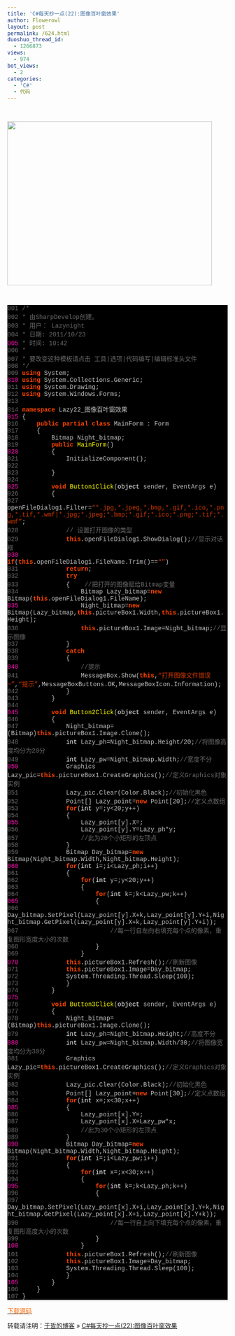 ```yaml
---
title: 'C#每天抄一点(22):图像百叶窗效果'
author: Flowerowl
layout: post
permalink: /624.html
duoshuo_thread_id:
  - 1266873
views:
  - 974
bot_views:
  - 2
categories:
  - 'C#'
  - 代码
---
```

&nbsp;

<img class="aligncenter size-full wp-image-625" title="Lazy22_图像百叶窗效果" src="http://lazynight.me/wp-content/uploads/2011/10/20111023121150.jpg" alt="" width="468" height="375" />

&nbsp;

<div class="source" style="font-family: '[object HTMLOptionElement]', Consolas, 'Lucida Console', 'Courier New'; color: #c0c0c0; background-color: #000000;">
  <span style="color: #696969;">001</span> <span style="color: #696969;">/*</span><br /> <span style="color: #696969;">002</span> <span style="color: #696969;"> * 由SharpDevelop创建。</span><br /> <span style="color: #696969;">003</span> <span style="color: #696969;"> * 用户： Lazynight</span><br /> <span style="color: #696969;">004</span> <span style="color: #696969;"> * 日期: 2011/10/23</span><br /> <span style="color: #f810b0;">005</span> <span style="color: #696969;"> * 时间: 10:42</span><br /> <span style="color: #696969;">006</span> <span style="color: #696969;"> * </span><br /> <span style="color: #696969;">007</span> <span style="color: #696969;"> * 要改变这种模板请点击 工具|选项|代码编写|编辑标准头文件</span><br /> <span style="color: #696969;">008</span> <span style="color: #696969;"> */</span><br /> <span style="color: #696969;">009</span> <span style="color: #ff4400; font-weight: bold;">using</span> <span style="color: #c0c0c0;">System</span>;<br /> <span style="color: #f810b0;">010</span> <span style="color: #ff4400; font-weight: bold;">using</span> <span style="color: #c0c0c0;">System.Collections.Generic</span>;<br /> <span style="color: #696969;">011</span> <span style="color: #ff4400; font-weight: bold;">using</span> <span style="color: #c0c0c0;">System.Drawing</span>;<br /> <span style="color: #696969;">012</span> <span style="color: #ff4400; font-weight: bold;">using</span> <span style="color: #c0c0c0;">System.Windows.Forms</span>;<br /> <span style="color: #696969;">013</span><br /> <span style="color: #696969;">014</span> <span style="color: #ff4400; font-weight: bold;">namespace</span> <span style="color: #c0c0c0;">Lazy22_</span><span style="color: #c0c0c0;">图像百叶窗效果</span><br /> <span style="color: #f810b0;">015</span> <span style="color: #c0c0c0;">{</span><br /> <span style="color: #696969;">016</span>     <span style="color: #ff4400; font-weight: bold;">public</span> <span style="color: #ff4400; font-weight: bold;">partial</span> <span style="color: #ff4400; font-weight: bold;">class</span> <span style="color: #c0c0c0;">MainForm</span> <span style="color: #c0c0c0;">:</span> <span style="color: #c0c0c0;">Form</span><br /> <span style="color: #696969;">017</span>     <span style="color: #c0c0c0;">{</span><br /> <span style="color: #696969;">018</span>         <span style="color: #c0c0c0;">Bitmap</span> <span style="color: #c0c0c0;">Night_bitmap</span>;<br /> <span style="color: #696969;">019</span>         <span style="color: #ff4400; font-weight: bold;">public</span> <span style="color: #ffff00;">MainForm</span>()<br /> <span style="color: #f810b0;">020</span>         <span style="color: #c0c0c0;">{</span><br /> <span style="color: #696969;">021</span>             <span style="color: #c0c0c0;">InitializeComponent</span>();<br /> <span style="color: #696969;">022</span><br /> <span style="color: #696969;">023</span>         <span style="color: #c0c0c0;">}</span><br /> <span style="color: #696969;">024</span><br /> <span style="color: #f810b0;">025</span>         <span style="color: #ff4400; font-weight: bold;">void</span> <span style="color: #ffff00;">Button1Click</span>(<span style="color: #ffffff;">object</span> <span style="color: #c0c0c0;">sender</span><span style="color: #c0c0c0;">,</span> <span style="color: #c0c0c0;">EventArgs</span> <span style="color: #c0c0c0;">e</span>)<br /> <span style="color: #696969;">026</span>         <span style="color: #c0c0c0;">{</span><br /> <span style="color: #696969;">027</span>             <span style="color: #c0c0c0;">openFileDialog1</span><span style="color: #c0c0c0;">.</span><span style="color: #c0c0c0;">Filter</span><span style="color: #c0c0c0;">=</span><span style="color: #d13800;">&#8220;*.jpg,*.jpeg,*.bmp,*.gif,*.ico,*.png,*.tif,*.wmf|*.jpg;*.jpeg;*.bmp;*.gif;*.ico;*.png;*.tif;*.wmf&#8221;</span>;<br /> <span style="color: #696969;">028</span>             <span style="color: #696969;">// 设置打开图像的类型</span><br /> <span style="color: #696969;">029</span>             <span style="color: #ff4400; font-weight: bold;">this</span><span style="color: #c0c0c0;">.</span><span style="color: #c0c0c0;">openFileDialog1</span><span style="color: #c0c0c0;">.</span><span style="color: #c0c0c0;">ShowDialog</span>();<span style="color: #696969;">//显示对话框</span><br /> <span style="color: #f810b0;">030</span>             <span style="color: #ff4400; font-weight: bold;">if</span>(<span style="color: #ff4400; font-weight: bold;">this</span><span style="color: #c0c0c0;">.</span><span style="color: #c0c0c0;">openFileDialog1</span><span style="color: #c0c0c0;">.</span><span style="color: #c0c0c0;">FileName</span><span style="color: #c0c0c0;">.</span><span style="color: #c0c0c0;">Trim</span><span style="color: #c0c0c0;">()==</span><span style="color: #d13800;">&#8220;&#8221;</span>)<br /> <span style="color: #696969;">031</span>             <span style="color: #ff4400; font-weight: bold;">return</span>;<br /> <span style="color: #696969;">032</span>             <span style="color: #ff4400; font-weight: bold;">try</span><br /> <span style="color: #696969;">033</span>             <span style="color: #c0c0c0;">{</span>    <span style="color: #696969;">//把打开的图像赋给Bitmap变量</span><br /> <span style="color: #696969;">034</span>                 <span style="color: #c0c0c0;">Bitmap</span> <span style="color: #c0c0c0;">Lazy_bitmap</span><span style="color: #c0c0c0;">=</span><span style="color: #ff4400; font-weight: bold;">new</span> <span style="color: #c0c0c0;">Bitmap</span>(<span style="color: #ff4400; font-weight: bold;">this</span><span style="color: #c0c0c0;">.</span><span style="color: #c0c0c0;">openFileDialog1</span><span style="color: #c0c0c0;">.</span><span style="color: #c0c0c0;">FileName</span>);<br /> <span style="color: #f810b0;">035</span>                 <span style="color: #c0c0c0;">Night_bitmap</span><span style="color: #c0c0c0;">=</span><span style="color: #ff4400; font-weight: bold;">new</span> <span style="color: #c0c0c0;">Bitmap</span>(<span style="color: #c0c0c0;">Lazy_bitmap</span><span style="color: #c0c0c0;">,</span><span style="color: #ff4400; font-weight: bold;">this</span><span style="color: #c0c0c0;">.</span><span style="color: #c0c0c0;">pictureBox1</span><span style="color: #c0c0c0;">.</span><span style="color: #c0c0c0;">Width</span><span style="color: #c0c0c0;">,</span><span style="color: #ff4400; font-weight: bold;">this</span><span style="color: #c0c0c0;">.</span><span style="color: #c0c0c0;">pictureBox1</span><span style="color: #c0c0c0;">.</span><span style="color: #c0c0c0;">Height</span>);<br /> <span style="color: #696969;">036</span>                 <span style="color: #ff4400; font-weight: bold;">this</span><span style="color: #c0c0c0;">.</span><span style="color: #c0c0c0;">pictureBox1</span><span style="color: #c0c0c0;">.</span><span style="color: #c0c0c0;">Image</span><span style="color: #c0c0c0;">=</span><span style="color: #c0c0c0;">Night_bitmap</span>;<span style="color: #696969;">//显示图像</span><br /> <span style="color: #696969;">037</span>             <span style="color: #c0c0c0;">}</span><br /> <span style="color: #696969;">038</span>             <span style="color: #ff4400; font-weight: bold;">catch</span><br /> <span style="color: #696969;">039</span>             <span style="color: #c0c0c0;">{</span><br /> <span style="color: #f810b0;">040</span>                 <span style="color: #696969;">//提示</span><br /> <span style="color: #696969;">041</span>                 <span style="color: #c0c0c0;">MessageBox</span><span style="color: #c0c0c0;">.</span><span style="color: #c0c0c0;">Show</span>(<span style="color: #ff4400; font-weight: bold;">this</span><span style="color: #c0c0c0;">,</span><span style="color: #d13800;">&#8220;打开图像文件错误~&#8221;</span><span style="color: #c0c0c0;">,</span><span style="color: #d13800;">&#8220;提示&#8221;</span><span style="color: #c0c0c0;">,</span><span style="color: #c0c0c0;">MessageBoxButtons</span><span style="color: #c0c0c0;">.</span><span style="color: #c0c0c0;">OK</span><span style="color: #c0c0c0;">,</span><span style="color: #c0c0c0;">MessageBoxIcon</span><span style="color: #c0c0c0;">.</span><span style="color: #c0c0c0;">Information</span>);<br /> <span style="color: #696969;">042</span>             <span style="color: #c0c0c0;">}</span><br /> <span style="color: #696969;">043</span>         <span style="color: #c0c0c0;">}</span><br /> <span style="color: #696969;">044</span><br /> <span style="color: #f810b0;">045</span>         <span style="color: #ff4400; font-weight: bold;">void</span> <span style="color: #ffff00;">Button2Click</span>(<span style="color: #ffffff;">object</span> <span style="color: #c0c0c0;">sender</span><span style="color: #c0c0c0;">,</span> <span style="color: #c0c0c0;">EventArgs</span> <span style="color: #c0c0c0;">e</span>)<br /> <span style="color: #696969;">046</span>         <span style="color: #c0c0c0;">{</span><br /> <span style="color: #696969;">047</span>             <span style="color: #c0c0c0;">Night_bitmap</span><span style="color: #c0c0c0;">=(</span><span style="color: #c0c0c0;">Bitmap</span>)<span style="color: #ff4400; font-weight: bold;">this</span><span style="color: #c0c0c0;">.</span><span style="color: #c0c0c0;">pictureBox1</span><span style="color: #c0c0c0;">.</span><span style="color: #c0c0c0;">Image</span><span style="color: #c0c0c0;">.</span><span style="color: #c0c0c0;">Clone</span>();<br /> <span style="color: #696969;">048</span>             <span style="color: #ffffff;">int</span> <span style="color: #c0c0c0;">Lazy_ph</span><span style="color: #c0c0c0;">=</span><span style="color: #c0c0c0;">Night_bitmap</span><span style="color: #c0c0c0;">.</span><span style="color: #c0c0c0;">Height</span><span style="color: #c0c0c0;">/</span><span style="color: #c0c0c0;">20</span>;<span style="color: #696969;">//将图像高度均分为20分</span><br /> <span style="color: #696969;">049</span>             <span style="color: #ffffff;">int</span> <span style="color: #c0c0c0;">Lazy_pw</span><span style="color: #c0c0c0;">=</span><span style="color: #c0c0c0;">Night_bitmap</span><span style="color: #c0c0c0;">.</span><span style="color: #c0c0c0;">Width</span>;<span style="color: #696969;">//宽度不分</span><br /> <span style="color: #f810b0;">050</span>             <span style="color: #c0c0c0;">Graphics</span> <span style="color: #c0c0c0;">Lazy_pic</span><span style="color: #c0c0c0;">=</span><span style="color: #ff4400; font-weight: bold;">this</span><span style="color: #c0c0c0;">.</span><span style="color: #c0c0c0;">pictureBox1</span><span style="color: #c0c0c0;">.</span><span style="color: #c0c0c0;">CreateGraphics</span>();<span style="color: #696969;">//定义Graphics对象实例</span><br /> <span style="color: #696969;">051</span>             <span style="color: #c0c0c0;">Lazy_pic</span><span style="color: #c0c0c0;">.</span><span style="color: #c0c0c0;">Clear</span>(<span style="color: #c0c0c0;">Color</span><span style="color: #c0c0c0;">.</span><span style="color: #c0c0c0;">Black</span>);<span style="color: #696969;">//初始化黑色</span><br /> <span style="color: #696969;">052</span>             <span style="color: #c0c0c0;">Point</span><span style="color: #c0c0c0;">[]</span> <span style="color: #c0c0c0;">Lazy_point</span><span style="color: #c0c0c0;">=</span><span style="color: #ff4400; font-weight: bold;">new</span> <span style="color: #c0c0c0;">Point</span><span style="color: #c0c0c0;">[</span><span style="color: #c0c0c0;">20</span><span style="color: #c0c0c0;">];</span><span style="color: #696969;">//定义点数组</span><br /> <span style="color: #696969;">053</span>             <span style="color: #ff4400; font-weight: bold;">for</span>(<span style="color: #ffffff;">int</span> <span style="color: #c0c0c0;">y</span><span style="color: #c0c0c0;">=</span><span style="color: #c0c0c0;"></span>;<span style="color: #c0c0c0;">y</span><span style="color: #c0c0c0;"><</span><span style="color: #c0c0c0;">20</span>;<span style="color: #c0c0c0;">y</span><span style="color: #c0c0c0;">++)</span><br /> <span style="color: #696969;">054</span>             <span style="color: #c0c0c0;">{</span><br /> <span style="color: #f810b0;">055</span>                 <span style="color: #c0c0c0;">Lazy_point</span><span style="color: #c0c0c0;">[</span><span style="color: #c0c0c0;">y</span><span style="color: #c0c0c0;">].</span><span style="color: #c0c0c0;">X</span><span style="color: #c0c0c0;">=</span><span style="color: #c0c0c0;"></span>;<br /> <span style="color: #696969;">056</span>                 <span style="color: #c0c0c0;">Lazy_point</span><span style="color: #c0c0c0;">[</span><span style="color: #c0c0c0;">y</span><span style="color: #c0c0c0;">].</span><span style="color: #c0c0c0;">Y</span><span style="color: #c0c0c0;">=</span><span style="color: #c0c0c0;">Lazy_ph</span><span style="color: #c0c0c0;">*</span><span style="color: #c0c0c0;">y</span>;<br /> <span style="color: #696969;">057</span>                 <span style="color: #696969;">//此为20个小矩形的左顶点</span><br /> <span style="color: #696969;">058</span>             <span style="color: #c0c0c0;">}</span><br /> <span style="color: #696969;">059</span>             <span style="color: #c0c0c0;">Bitmap</span> <span style="color: #c0c0c0;">Day_bitmap</span><span style="color: #c0c0c0;">=</span><span style="color: #ff4400; font-weight: bold;">new</span> <span style="color: #c0c0c0;">Bitmap</span>(<span style="color: #c0c0c0;">Night_bitmap</span><span style="color: #c0c0c0;">.</span><span style="color: #c0c0c0;">Width</span><span style="color: #c0c0c0;">,</span><span style="color: #c0c0c0;">Night_bitmap</span><span style="color: #c0c0c0;">.</span><span style="color: #c0c0c0;">Height</span>);<br /> <span style="color: #f810b0;">060</span>             <span style="color: #ff4400; font-weight: bold;">for</span>(<span style="color: #ffffff;">int</span> <span style="color: #c0c0c0;">i</span><span style="color: #c0c0c0;">=</span><span style="color: #c0c0c0;"></span>;<span style="color: #c0c0c0;">i</span><span style="color: #c0c0c0;"><</span><span style="color: #c0c0c0;">Lazy_ph</span>;<span style="color: #c0c0c0;">i</span><span style="color: #c0c0c0;">++)</span><br /> <span style="color: #696969;">061</span>             <span style="color: #c0c0c0;">{</span><br /> <span style="color: #696969;">062</span>                 <span style="color: #ff4400; font-weight: bold;">for</span>(<span style="color: #ffffff;">int</span> <span style="color: #c0c0c0;">y</span><span style="color: #c0c0c0;">=</span><span style="color: #c0c0c0;"></span>;<span style="color: #c0c0c0;">y</span><span style="color: #c0c0c0;"><</span><span style="color: #c0c0c0;">20</span>;<span style="color: #c0c0c0;">y</span><span style="color: #c0c0c0;">++)</span><br /> <span style="color: #696969;">063</span>                 <span style="color: #c0c0c0;">{</span><br /> <span style="color: #696969;">064</span>                     <span style="color: #ff4400; font-weight: bold;">for</span>(<span style="color: #ffffff;">int</span> <span style="color: #c0c0c0;">k</span><span style="color: #c0c0c0;">=</span><span style="color: #c0c0c0;"></span>;<span style="color: #c0c0c0;">k</span><span style="color: #c0c0c0;"><</span><span style="color: #c0c0c0;">Lazy_pw</span>;<span style="color: #c0c0c0;">k</span><span style="color: #c0c0c0;">++)</span><br /> <span style="color: #f810b0;">065</span>                     <span style="color: #c0c0c0;">{</span><br /> <span style="color: #696969;">066</span>                         <span style="color: #c0c0c0;">Day_bitmap</span><span style="color: #c0c0c0;">.</span><span style="color: #c0c0c0;">SetPixel</span>(<span style="color: #c0c0c0;">Lazy_point</span><span style="color: #c0c0c0;">[</span><span style="color: #c0c0c0;">y</span><span style="color: #c0c0c0;">].</span><span style="color: #c0c0c0;">X</span><span style="color: #c0c0c0;">+</span><span style="color: #c0c0c0;">k</span><span style="color: #c0c0c0;">,</span><span style="color: #c0c0c0;">Lazy_point</span><span style="color: #c0c0c0;">[</span><span style="color: #c0c0c0;">y</span><span style="color: #c0c0c0;">].</span><span style="color: #c0c0c0;">Y</span><span style="color: #c0c0c0;">+</span><span style="color: #c0c0c0;">i</span><span style="color: #c0c0c0;">,</span><span style="color: #c0c0c0;">Night_bitmap</span><span style="color: #c0c0c0;">.</span><span style="color: #c0c0c0;">GetPixel</span>(<span style="color: #c0c0c0;">Lazy_point</span><span style="color: #c0c0c0;">[</span><span style="color: #c0c0c0;">y</span><span style="color: #c0c0c0;">].</span><span style="color: #c0c0c0;">X</span><span style="color: #c0c0c0;">+</span><span style="color: #c0c0c0;">k</span><span style="color: #c0c0c0;">,</span><span style="color: #c0c0c0;">Lazy_point</span><span style="color: #c0c0c0;">[</span><span style="color: #c0c0c0;">y</span><span style="color: #c0c0c0;">].</span><span style="color: #c0c0c0;">Y</span><span style="color: #c0c0c0;">+</span><span style="color: #c0c0c0;">i</span>));<br /> <span style="color: #696969;">067</span>                         <span style="color: #696969;">//每一行自左向右填充每个点的像素，重复图形宽度大小的次数</span><br /> <span style="color: #696969;">068</span>                     <span style="color: #c0c0c0;">}</span><br /> <span style="color: #696969;">069</span>                 <span style="color: #c0c0c0;">}</span><br /> <span style="color: #f810b0;">070</span>             <span style="color: #ff4400; font-weight: bold;">this</span><span style="color: #c0c0c0;">.</span><span style="color: #c0c0c0;">pictureBox1</span><span style="color: #c0c0c0;">.</span><span style="color: #c0c0c0;">Refresh</span>();<span style="color: #696969;">//刷新图像</span><br /> <span style="color: #696969;">071</span>             <span style="color: #ff4400; font-weight: bold;">this</span><span style="color: #c0c0c0;">.</span><span style="color: #c0c0c0;">pictureBox1</span><span style="color: #c0c0c0;">.</span><span style="color: #c0c0c0;">Image</span><span style="color: #c0c0c0;">=</span><span style="color: #c0c0c0;">Day_bitmap</span>;<br /> <span style="color: #696969;">072</span>             <span style="color: #c0c0c0;">System</span><span style="color: #c0c0c0;">.</span><span style="color: #c0c0c0;">Threading</span><span style="color: #c0c0c0;">.</span><span style="color: #c0c0c0;">Thread</span><span style="color: #c0c0c0;">.</span><span style="color: #c0c0c0;">Sleep</span>(<span style="color: #c0c0c0;">100</span>);<br /> <span style="color: #696969;">073</span>             <span style="color: #c0c0c0;">}</span><br /> <span style="color: #696969;">074</span>         <span style="color: #c0c0c0;">}</span><br /> <span style="color: #f810b0;">075</span><br /> <span style="color: #696969;">076</span>         <span style="color: #ff4400; font-weight: bold;">void</span> <span style="color: #ffff00;">Button3Click</span>(<span style="color: #ffffff;">object</span> <span style="color: #c0c0c0;">sender</span><span style="color: #c0c0c0;">,</span> <span style="color: #c0c0c0;">EventArgs</span> <span style="color: #c0c0c0;">e</span>)<br /> <span style="color: #696969;">077</span>         <span style="color: #c0c0c0;">{</span><br /> <span style="color: #696969;">078</span>             <span style="color: #c0c0c0;">Night_bitmap</span><span style="color: #c0c0c0;">=(</span><span style="color: #c0c0c0;">Bitmap</span>)<span style="color: #ff4400; font-weight: bold;">this</span><span style="color: #c0c0c0;">.</span><span style="color: #c0c0c0;">pictureBox1</span><span style="color: #c0c0c0;">.</span><span style="color: #c0c0c0;">Image</span><span style="color: #c0c0c0;">.</span><span style="color: #c0c0c0;">Clone</span>();<br /> <span style="color: #696969;">079</span>             <span style="color: #ffffff;">int</span> <span style="color: #c0c0c0;">Lazy_ph</span><span style="color: #c0c0c0;">=</span><span style="color: #c0c0c0;">Night_bitmap</span><span style="color: #c0c0c0;">.</span><span style="color: #c0c0c0;">Height</span>;<span style="color: #696969;">//高度不分</span><br /> <span style="color: #f810b0;">080</span>             <span style="color: #ffffff;">int</span> <span style="color: #c0c0c0;">Lazy_pw</span><span style="color: #c0c0c0;">=</span><span style="color: #c0c0c0;">Night_bitmap</span><span style="color: #c0c0c0;">.</span><span style="color: #c0c0c0;">Width</span><span style="color: #c0c0c0;">/</span><span style="color: #c0c0c0;">30</span>;<span style="color: #696969;">//将图像宽度均分为30分</span><br /> <span style="color: #696969;">081</span>             <span style="color: #c0c0c0;">Graphics</span> <span style="color: #c0c0c0;">Lazy_pic</span><span style="color: #c0c0c0;">=</span><span style="color: #ff4400; font-weight: bold;">this</span><span style="color: #c0c0c0;">.</span><span style="color: #c0c0c0;">pictureBox1</span><span style="color: #c0c0c0;">.</span><span style="color: #c0c0c0;">CreateGraphics</span>();<span style="color: #696969;">//定义Graphics对象实例</span><br /> <span style="color: #696969;">082</span>             <span style="color: #c0c0c0;">Lazy_pic</span><span style="color: #c0c0c0;">.</span><span style="color: #c0c0c0;">Clear</span>(<span style="color: #c0c0c0;">Color</span><span style="color: #c0c0c0;">.</span><span style="color: #c0c0c0;">Black</span>);<span style="color: #696969;">//初始化黑色</span><br /> <span style="color: #696969;">083</span>             <span style="color: #c0c0c0;">Point</span><span style="color: #c0c0c0;">[]</span> <span style="color: #c0c0c0;">Lazy_point</span><span style="color: #c0c0c0;">=</span><span style="color: #ff4400; font-weight: bold;">new</span> <span style="color: #c0c0c0;">Point</span><span style="color: #c0c0c0;">[</span><span style="color: #c0c0c0;">30</span><span style="color: #c0c0c0;">];</span><span style="color: #696969;">//定义点数组</span><br /> <span style="color: #696969;">084</span>             <span style="color: #ff4400; font-weight: bold;">for</span>(<span style="color: #ffffff;">int</span> <span style="color: #c0c0c0;">x</span><span style="color: #c0c0c0;">=</span><span style="color: #c0c0c0;"></span>;<span style="color: #c0c0c0;">x</span><span style="color: #c0c0c0;"><</span><span style="color: #c0c0c0;">30</span>;<span style="color: #c0c0c0;">x</span><span style="color: #c0c0c0;">++)</span><br /> <span style="color: #f810b0;">085</span>             <span style="color: #c0c0c0;">{</span><br /> <span style="color: #696969;">086</span>                 <span style="color: #c0c0c0;">Lazy_point</span><span style="color: #c0c0c0;">[</span><span style="color: #c0c0c0;">x</span><span style="color: #c0c0c0;">].</span><span style="color: #c0c0c0;">Y</span><span style="color: #c0c0c0;">=</span><span style="color: #c0c0c0;"></span>;<br /> <span style="color: #696969;">087</span>                 <span style="color: #c0c0c0;">Lazy_point</span><span style="color: #c0c0c0;">[</span><span style="color: #c0c0c0;">x</span><span style="color: #c0c0c0;">].</span><span style="color: #c0c0c0;">X</span><span style="color: #c0c0c0;">=</span><span style="color: #c0c0c0;">Lazy_pw</span><span style="color: #c0c0c0;">*</span><span style="color: #c0c0c0;">x</span>;<br /> <span style="color: #696969;">088</span>                 <span style="color: #696969;">//此为30个小矩形的左顶点</span><br /> <span style="color: #696969;">089</span>             <span style="color: #c0c0c0;">}</span><br /> <span style="color: #f810b0;">090</span>             <span style="color: #c0c0c0;">Bitmap</span> <span style="color: #c0c0c0;">Day_bitmap</span><span style="color: #c0c0c0;">=</span><span style="color: #ff4400; font-weight: bold;">new</span> <span style="color: #c0c0c0;">Bitmap</span>(<span style="color: #c0c0c0;">Night_bitmap</span><span style="color: #c0c0c0;">.</span><span style="color: #c0c0c0;">Width</span><span style="color: #c0c0c0;">,</span><span style="color: #c0c0c0;">Night_bitmap</span><span style="color: #c0c0c0;">.</span><span style="color: #c0c0c0;">Height</span>);<br /> <span style="color: #696969;">091</span>             <span style="color: #ff4400; font-weight: bold;">for</span>(<span style="color: #ffffff;">int</span> <span style="color: #c0c0c0;">i</span><span style="color: #c0c0c0;">=</span><span style="color: #c0c0c0;"></span>;<span style="color: #c0c0c0;">i</span><span style="color: #c0c0c0;"><</span><span style="color: #c0c0c0;">Lazy_pw</span>;<span style="color: #c0c0c0;">i</span><span style="color: #c0c0c0;">++)</span><br /> <span style="color: #696969;">092</span>             <span style="color: #c0c0c0;">{</span><br /> <span style="color: #696969;">093</span>                 <span style="color: #ff4400; font-weight: bold;">for</span>(<span style="color: #ffffff;">int</span> <span style="color: #c0c0c0;">x</span><span style="color: #c0c0c0;">=</span><span style="color: #c0c0c0;"></span>;<span style="color: #c0c0c0;">x</span><span style="color: #c0c0c0;"><</span><span style="color: #c0c0c0;">30</span>;<span style="color: #c0c0c0;">x</span><span style="color: #c0c0c0;">++)</span><br /> <span style="color: #696969;">094</span>                 <span style="color: #c0c0c0;">{</span><br /> <span style="color: #f810b0;">095</span>                     <span style="color: #ff4400; font-weight: bold;">for</span>(<span style="color: #ffffff;">int</span> <span style="color: #c0c0c0;">k</span><span style="color: #c0c0c0;">=</span><span style="color: #c0c0c0;"></span>;<span style="color: #c0c0c0;">k</span><span style="color: #c0c0c0;"><</span><span style="color: #c0c0c0;">Lazy_ph</span>;<span style="color: #c0c0c0;">k</span><span style="color: #c0c0c0;">++)</span><br /> <span style="color: #696969;">096</span>                     <span style="color: #c0c0c0;">{</span><br /> <span style="color: #696969;">097</span>                         <span style="color: #c0c0c0;">Day_bitmap</span><span style="color: #c0c0c0;">.</span><span style="color: #c0c0c0;">SetPixel</span>(<span style="color: #c0c0c0;">Lazy_point</span><span style="color: #c0c0c0;">[</span><span style="color: #c0c0c0;">x</span><span style="color: #c0c0c0;">].</span><span style="color: #c0c0c0;">X</span><span style="color: #c0c0c0;">+</span><span style="color: #c0c0c0;">i</span><span style="color: #c0c0c0;">,</span><span style="color: #c0c0c0;">Lazy_point</span><span style="color: #c0c0c0;">[</span><span style="color: #c0c0c0;">x</span><span style="color: #c0c0c0;">].</span><span style="color: #c0c0c0;">Y</span><span style="color: #c0c0c0;">+</span><span style="color: #c0c0c0;">k</span><span style="color: #c0c0c0;">,</span><span style="color: #c0c0c0;">Night_bitmap</span><span style="color: #c0c0c0;">.</span><span style="color: #c0c0c0;">GetPixel</span>(<span style="color: #c0c0c0;">Lazy_point</span><span style="color: #c0c0c0;">[</span><span style="color: #c0c0c0;">x</span><span style="color: #c0c0c0;">].</span><span style="color: #c0c0c0;">X</span><span style="color: #c0c0c0;">+</span><span style="color: #c0c0c0;">i</span><span style="color: #c0c0c0;">,</span><span style="color: #c0c0c0;">Lazy_point</span><span style="color: #c0c0c0;">[</span><span style="color: #c0c0c0;">x</span><span style="color: #c0c0c0;">].</span><span style="color: #c0c0c0;">Y</span><span style="color: #c0c0c0;">+</span><span style="color: #c0c0c0;">k</span>));<br /> <span style="color: #696969;">098</span>                         <span style="color: #696969;">//每一行自上向下填充每个点的像素，重复图形高度大小的次数</span><br /> <span style="color: #696969;">099</span>                     <span style="color: #c0c0c0;">}</span><br /> <span style="color: #f810b0;">100</span>                 <span style="color: #c0c0c0;">}</span><br /> <span style="color: #696969;">101</span>             <span style="color: #ff4400; font-weight: bold;">this</span><span style="color: #c0c0c0;">.</span><span style="color: #c0c0c0;">pictureBox1</span><span style="color: #c0c0c0;">.</span><span style="color: #c0c0c0;">Refresh</span>();<span style="color: #696969;">//刷新图像</span><br /> <span style="color: #696969;">102</span>             <span style="color: #ff4400; font-weight: bold;">this</span><span style="color: #c0c0c0;">.</span><span style="color: #c0c0c0;">pictureBox1</span><span style="color: #c0c0c0;">.</span><span style="color: #c0c0c0;">Image</span><span style="color: #c0c0c0;">=</span><span style="color: #c0c0c0;">Day_bitmap</span>;<br /> <span style="color: #696969;">103</span>             <span style="color: #c0c0c0;">System</span><span style="color: #c0c0c0;">.</span><span style="color: #c0c0c0;">Threading</span><span style="color: #c0c0c0;">.</span><span style="color: #c0c0c0;">Thread</span><span style="color: #c0c0c0;">.</span><span style="color: #c0c0c0;">Sleep</span>(<span style="color: #c0c0c0;">100</span>);<br /> <span style="color: #696969;">104</span>             <span style="color: #c0c0c0;">}</span><br /> <span style="color: #f810b0;">105</span>         <span style="color: #c0c0c0;">}</span><br /> <span style="color: #696969;">106</span>     <span style="color: #c0c0c0;">}</span><br /> <span style="color: #696969;">107</span> <span style="color: #c0c0c0;">}</span>
</div>

<span style="color: #ff6600;"><a href="http://down.qiannao.com/space/file/flowerowl/-4e0a-4f20-5206-4eab/Lazy22_-56fe-50cf-767e-53f6-7a97-6548-679c.rar/.page" target="_blank"><span style="color: #ff6600;">下载源码</span></a></span>

转载请注明：[于哲的博客][1] &raquo; [C#每天抄一点(22):图像百叶窗效果][2]

 [1]: http://lazynight.me
 [2]: http://lazynight.me/624.html